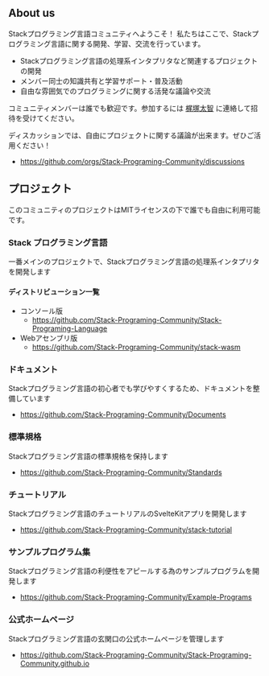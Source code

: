 ## About us

Stackプログラミング言語コミュニティへようこそ！
私たちはここで、Stackプログラミング言語に関する開発、学習、交流を行っています。

- Stackプログラミング言語の処理系インタプリタなど関連するプロジェクトの開発
- メンバー同士の知識共有と学習サポート・普及活動
- 自由な雰囲気でのプログラミングに関する活発な議論や交流

コミュニティメンバーは誰でも歓迎です。参加するには [梶塚太智](mailto://kajizukataichi@outlook.jp) に連絡して招待を受けてください。

ディスカッションでは、自由にプロジェクトに関する議論が出来ます。ぜひご活用ください！
- https://github.com/orgs/Stack-Programing-Community/discussions

## プロジェクト
このコミュニティのプロジェクトはMITライセンスの下で誰でも自由に利用可能です。
### Stack プログラミング言語
一番メインのプロジェクトで、Stackプログラミング言語の処理系インタプリタを開発します
#### ディストリビューション一覧
  - コンソール版
    - https://github.com/Stack-Programing-Community/Stack-Programing-Language
  - Webアセンブリ版
    - https://github.com/Stack-Programing-Community/stack-wasm

### ドキュメント
Stackプログラミング言語の初心者でも学びやすくするため、ドキュメントを整備しています
- https://github.com/Stack-Programing-Community/Documents

### 標準規格
Stackプログラミング言語の標準規格を保持します
- https://github.com/Stack-Programing-Community/Standards

### チュートリアル
Stackプログラミング言語のチュートリアルのSvelteKitアプリを開発します
- https://github.com/Stack-Programing-Community/stack-tutorial

### サンプルプログラム集
Stackプログラミング言語の利便性をアピールする為のサンプルプログラムを開発します
  - https://github.com/Stack-Programing-Community/Example-Programs

### 公式ホームページ
Stackプログラミング言語の玄関口の公式ホームページを管理します
  - https://github.com/Stack-Programing-Community/Stack-Programing-Community.github.io 
